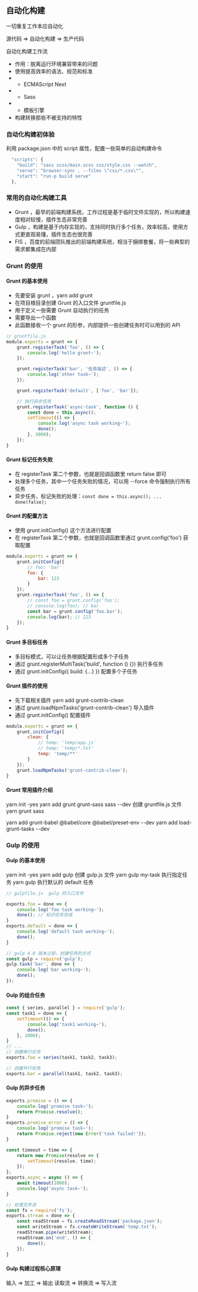 ## 自动化构建

一切重复工作本应自动化

源代码 => 自动化构建 => 生产代码

自动化构建工作流
- 作用：脱离运行环境兼容带来的问题
- 使用提高效率的语法、规范和标准
- + ECMAScript Next
- + Sass
- + 模板引擎
- 构建转换那些不被支持的特性

### 自动化构建初体验
利用 package.json 中的 script 属性，配置一些简单的自动构建命令

```javascript
  "scripts": {
    "build": "sass scss/main.scss css/style.css --watch",
    "serve": "browser-sync . --files \"css/*.css\"",
    "start": "run-p build serve"
  },
```

### 常用的自动化构建工具

- Grunt ，最早的前端构建系统，工作过程是基于临时文件实现的，所以构建速度相对较慢，插件生态非常完善
- Gulp ，构建是基于内存实现的，支持同时执行多个任务，效率较高，使用方式更直观易懂，插件生态也很完善
- FIS ，百度的前端团队推出的前端构建系统，相当于捆绑套餐，将一些典型的需求都集成在内部

### Grunt 的使用

#### Grunt 的基本使用

- 先要安装 grunt ，yarn add grunt
- 在项目根目录创建 Grunt 的入口文件 gruntfile.js
- 用于定义一些需要 Grunt 自动执行的任务
- 需要导出一个函数
- 此函数接收一个 grunt 的形参，内部提供一些创建任务时可以用到的 API

```javascript
// gruntfile.js
module.exports = grunt => {
    grunt.registerTask('foo', () => {
        console.log('hello grunt~');
    });

    grunt.registerTask('bar', '任务描述', () => {
        console.log('other task~');
    });

    grunt.registerTask('default', ['foo', 'bar']);

    // 执行异步任务
    grunt.registerTask('async-task', function () {
        const done = this.async();
        setTimeout(() => {
            console.log('async task working~');
            done();
        }, 3000);
    });
}
```

#### Grunt 标记任务失败

- 在 registerTask 第二个参数，也就是回调函数里 return false 即可
- 处理多个任务，其中一个任务失败的情况，可以用 --force 命令强制执行所有任务
- 异步任务，标记失败的处理：`const done = this.async(); ... done(false);`

#### Grunt 的配置方法

- 使用 grunt.initConfig() 这个方法进行配置
- 在 registerTask 第二个参数，也就是回调函数里通过 grunt.config('foo') 获取配置

```javascript
module.exports = grunt => {
    grunt.initConfig({
        // foo: 'bar'
        foo: {
            bar: 123
        }
    });
    grunt.registerTask('foo', () => {
        // const foo = grunt.config('foo');
        // console.log(foo); // bar
        const bar = grunt.config('foo.bar');
        console.log(bar); // 123
    });
}
```

#### Grunt 多目标任务

- 多目标模式，可以让任务根据配置形成多个子任务
- 通过 grunt.registerMultiTask('build', function () {}) 执行多任务
- 通过 grunt.initConfig({ build: {...} }) 配置多个子任务

#### Grunt 插件的使用

- 先下载相关插件 yarn add grunt-contrib-clean
- 通过 grunt.loadNpmTasks('grunt-contrib-clean') 导入插件
- 通过 grunt.initConfig() 配置插件

```javascript
module.exports = grunt => {
    grunt.initConfig({
        clean: {
            // temp: 'temp/app.js'
            // temp: 'temp/*.txt'
            temp: 'temp/**'
        }
    });
    grunt.loadNpmTasks('grunt-contrib-clean');
}
```

#### Grunt 常用插件介绍

yarn init -yes
yarn add grunt grunt-sass sass --dev
创建 gruntfile.js 文件
yarn grunt sass

yarn add grunt-babel @babel/core @babel/preset-env --dev
yarn add load-grunt-tasks --dev


### Gulp 的使用

#### Gulp 的基本使用

yarn init -yes
yarn add gulp
创建 gulp.js 文件
yarn gulp my-task  执行指定任务
yarn gulp  执行默认的 default 任务

```javascript
// gulpfile.js  gulp 的入口文件

exports.foo = done => {
    console.log('foo task working~');
    done(); // 标识任务完成
}
exports.default = done => {
    console.log('default task working~');
    done();
}

// gulp 4.0 版本之前，创建任务的方式
const gulp = require('gulp');
gulp.task('bar', done => {
    console.log('bar working~');
    done();
});
```

#### Gulp 的组合任务

```javascript
const { series, parallel } = require('gulp');
const task1 = done => {
    setTimeout(() => {
        console.log('task1 working~');
        done();
    }, 1000);
}
// ...
// 创建串行任务
exports.foo = series(task1, task2, task3);

// 创建并行任务
exports.bar = parallel(task1, task2, task3);
```

#### Gulp 的异步任务

```javascript
exports.promise = () => {
    console.log('promise task~');
    return Promise.resolve();
}
exports.promise_error = () => {
    console.log('promise task~');
    return Promise.reject(new Error('task failed!'));
}

const timeout = time => {
    return new Promise(resolve => {
        setTimeout(resolve, time);
    });
};
exports.async = async () => {
    await timeout(1000);
    console.log('async task~');
}

// 处理文件流
const fs = require('fs');
exports.stream = done => {
    const readStream = fs.createReadStream('package.json');
    const writeStream = fs.createWriteStream('temp.txt');
    readStream.pipe(writeStream);
    readStream.on('end', () => {
        done();
    });
}
```

#### Gulp 构建过程核心原理

输入 => 加工 => 输出
读取流 => 转换流 => 写入流

